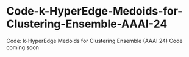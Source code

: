 # Code-k-HyperEdge-Medoids-for-Clustering-Ensemble-AAAI-24
Code: k-HyperEdge Medoids for Clustering Ensemble (AAAI 24)
Code coming soon
